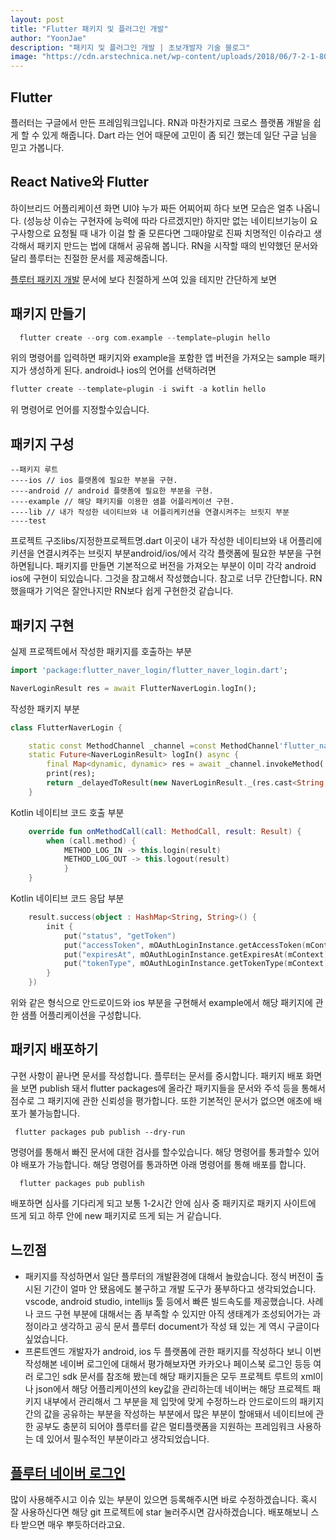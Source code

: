```yaml
---
layout: post
title: "Flutter 패키지 및 플러그인 개발"
author: "YoonJae"
description: "패키지 및 플러그인 개발 | 초보개발자 기술 블로그"
image: "https://cdn.arstechnica.net/wp-content/uploads/2018/06/7-2-1-800x311.jpg"
---
```


## Flutter

플러터는 구글에서 만든 프레임워크입니다. RN과 마찬가지로 크로스 플랫폼 개발을 쉽게 할 수 있게 해줍니다. Dart 라는 언어 때문에 고민이 좀 되긴 했는데 일단 구글 님을 믿고 가봅니다.
## React Native와 Flutter 
하이브리드 어플리케이션 화면 UI야 누가 짜든 어찌어찌 하다 보면 모습은 얼추 나옵니다. (성능상 이슈는 구현자에 능력에 따라 다르겠지만) 하지만 없는 네이티브기능이 요구사항으로 요청될 때 내가 이걸 할 줄 모른다면 그때야말로 진짜 치명적인 이슈라고 생각해서 패키지 만드는 법에 대해서 공유해 봅니다. RN을 시작할 때의 빈약했던 문서와 달리 플루터는 친절한 문서를 제공해줍니다.

[플루터 패키지 개발](https://flutter.dev/docs/development/packages-and-plugins/developing-packages) 문서에 보다 친절하게 쓰여 있을 테지만 간단하게 보면

## 패키지 만들기

```dart
  flutter create --org com.example --template=plugin hello
```

위의 명령어를 입력하면 패키지와 example을 포함한 앱 버전을 가져오는 sample 패키지가 생성하게 된다. android나 ios의 언어를 선택하려면

```dart
flutter create --template=plugin -i swift -a kotlin hello
```

위 명령어로 언어를 지정할수있습니다.

## 패키지 구성

```
--패키지 루트
----ios // ios 플랫폼에 필요한 부분을 구현.
----android // android 플랫폼에 필요한 부분을 구현.
----example // 해당 패키지를 이용한 샘플 어플리케이션 구현.
----lib // 내가 작성한 네이티브와 내 어플리케키션을 연결시켜주는 브릿지 부분
----test 
```
프로젝트 구조libs/지정한프로젝트명.dart 이곳이 내가 작성한 네이티브와 내 어플리에키션을 연결시켜주는 브릿지 부분android/ios/에서 각각 플랫폼에 필요한 부분을 구현하면됩니다. 패키지를 만들면 기본적으로 버전을 가져오는 부분이 이미 각각 android ios에 구현이 되있습니다. 그것을 참고해서 작성했습니다. 참고로 너무 간단합니다. RN했을때가 기억은 잘안나지만 RN보다 쉽게 구현한것 같습니다.

## 패키지 구현

실제 프로젝트에서 작성한 패키지를 호출하는 부분

``` dart
import 'package:flutter_naver_login/flutter_naver_login.dart';

NaverLoginResult res = await FlutterNaverLogin.logIn();
```

작성한 패키지 부분

``` dart
class FlutterNaverLogin {

    static const MethodChannel _channel =const MethodChannel'flutter_naver_login');
    static Future<NaverLoginResult> logIn() async {
        final Map<dynamic, dynamic> res = await _channel.invokeMethod('logIn');
        print(res);
        return _delayedToResult(new NaverLoginResult._(res.cast<String, dynamic>()));
    }
```

Kotlin 네이티브 코드 호출 부분

``` kotlin
    override fun onMethodCall(call: MethodCall, result: Result) {
        when (call.method) {
            METHOD_LOG_IN -> this.login(result)
            METHOD_LOG_OUT -> this.logout(result)
            }
    }
```

Kotlin 네이티브 코드 응답 부분

``` kotlin
    result.success(object : HashMap<String, String>() {
        init {
            put("status", "getToken")
            put("accessToken", mOAuthLoginInstance.getAccessToken(mContext))
            put("expiresAt", mOAuthLoginInstance.getExpiresAt(mContext).toString())
            put("tokenType", mOAuthLoginInstance.getTokenType(mContext))
        }
    })
```

위와 같은 형식으로 안드로이드와 ios 부분을 구현해서 example에서 해당 패키지에 관한
샘플 어플리케이션을 구성합니다. 


## 패키지 배포하기

구현 사항이 끝나면 문서를 작성합니다. 플루터는 문서를 중시합니다. 패키지 배포 화면을 보면 publish 돼서 flutter packages에 올라간 패키지들을 문서와 주석 등을 통해서 점수로 그 패키지에 관한 신뢰성을 평가합니다. 또한 기본적인 문서가 없으면 애초에 배포가 불가능합니다.

``` 
 flutter packages pub publish --dry-run
```
명령어를 통해서 빠진 문서에 대한 검사를 할수있습니다. 해당 명령어를 통과할수 있어야 배포가 가능합니다. 해당 명령어를 통과하면 아래 명령어를 통해 배포를 합니다. 

```
  flutter packages pub publish
```

배포하면 심사를 기다리게 되고 보통 1-2시간 안에 심사 중 패키지로 패키지 사이트에 뜨게 되고 하루 안에 new 패키지로 뜨게 되는 거 같습니다.

## 느낀점
- 패키지를 작성하면서 일단 플루터의 개발환경에 대해서 놀랐습니다. 정식 버전이 출시된 기간이 얼마 안 됐음에도 불구하고 개발 도구가 풍부하다고 생각되었습니다. vscode, android studio, intellijs 툴 등에서 빠른 빌드속도를 제공했습니다. 사례나 코드 구현 부분에 대해서는 좀 부족할 수 있지만 아직 생태계가 조성되어가는 과정이라고 생각하고 공식 문서 플루터 document가 작성 돼 있는 게 역시 구글이다 싶었습니다.
- 프론트엔드 개발자가 android, ios 두 플랫폼에 관한 패키지를 작성하다 보니 이번 작성해본 네이버 로그인에 대해서 평가해보자면 카카오나 페이스북 로그인 등등 여러 로그인 sdk 문서를 참조해 봤는데 해당 패키지들은 모두 프로젝트 루트의 xml이나 json에서 해당 어플리케이션의 key값을 관리하는데 네이버는 해당 프로젝트 패키지 내부에서 관리해서 그 부분을 제 입맛에 맞게 수정하느라 안드로이드의 패키지 간의 값을 공유하는 부분을 작성하는 부분에서 많은 부분이 할애돼서 네이티브에 관한 공부도 충분히 되어야 플루터를 같은 멀티플랫폼을 지원하는 프레임워크 사용하는 데 있어서 필수적인 부분이라고 생각되었습니다.


## [플루터 네이버 로그인](https://pub.dartlang.org/packages/flutter_naver_login) 
많이 사용해주시고 이슈 있는 부분이 있으면 등록해주시면 바로 수정하겠습니다.
혹시 잘 사용하신다면 해당 git 프로젝트에 star 눌러주시면 감사하겠습니다. 배포해보니 스타 받으면 매우 뿌듯하더라고요.